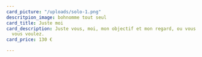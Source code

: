 ```yaml
---
card_picture: "/uploads/solo-1.png"
descritpion_image: bohnomme tout seul
card_title: Juste moi
card_description: Juste vous, moi, mon objectif et mon regard, ou vous voulez, quand
  vous voulez.
card_price: 130 €

---
```


